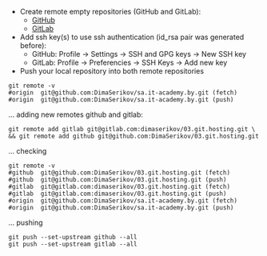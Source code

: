 * Create remote empty repositories (GitHub and GitLab):
  * [GitHub](https://github.com/DimaSerikov/03.git.hosting)
  * [GitLab](https://gitlab.com/dimaserikov/03.git.hosting)
* Add ssh key(s) to use ssh authentication (id_rsa pair was generated before):
  * GitHub: Profile -> Settings -> SSH and GPG keys -> New SSH key
  * GitLab: Profile -> Preferencies -> SSH Keys -> Add new key
* Push your local repository into both remote repositories
```shell
git remote -v
#origin  git@github.com:DimaSerikov/sa.it-academy.by.git (fetch)
#origin  git@github.com:DimaSerikov/sa.it-academy.by.git (push)
```
... adding new remotes github and gitlab:
```shell
git remote add gitlab git@gitlab.com:dimaserikov/03.git.hosting.git \
&& git remote add github git@github.com:DimaSerikov/03.git.hosting.git
```
... checking
```shell
git remote -v
#github  git@github.com:DimaSerikov/03.git.hosting.git (fetch)
#github  git@github.com:DimaSerikov/03.git.hosting.git (push)
#gitlab  git@gitlab.com:dimaserikov/03.git.hosting.git (fetch)
#gitlab  git@gitlab.com:dimaserikov/03.git.hosting.git (push)
#origin  git@github.com:DimaSerikov/sa.it-academy.by.git (fetch)
#origin  git@github.com:DimaSerikov/sa.it-academy.by.git (push)
```
... pushing
```shell
git push --set-upstream github --all
git push --set-upstream gitlab --all
```